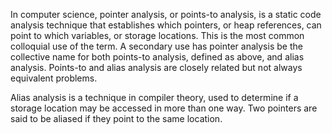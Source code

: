 In computer science, pointer analysis, or points-to analysis, is a static code analysis technique that establishes which pointers, 
or heap references, can point to which variables, or storage locations. This is the most common colloquial use of the term.
A secondary use has pointer analysis be the collective name for both points-to analysis, defined as above, and alias analysis. 
Points-to and alias analysis are closely related but not always equivalent problems. 

Alias analysis is a technique in compiler theory, used to determine if a storage location may be accessed in more than one way. 
Two pointers are said to be aliased if they point to the same location. 
